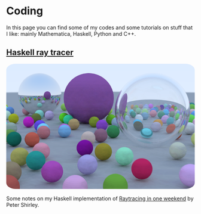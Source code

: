 # Coding

In this page you can find some of my codes and some tutorials on stuff that I like: mainly Mathematica, Haskell, Python and C++.

## [Haskell ray tracer](../haskell_ray_tracer.html)


<a href="haskell_ray_tracer.html">
    <img src="/haskell_ray_tracer/final.png" style="border-radius:5%" width="512" class="center">
</a>
<br>

Some notes on my Haskell implementation of 
[Raytracing in one weekend](https://raytracing.github.io/books/RayTracingInOneWeekend.html)
by Peter Shirley.